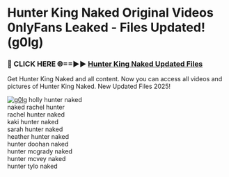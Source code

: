 # Hunter King Naked Original Videos 0nlyFans Leaked - Files Updated! (g0lg)

<h3>🔴 CLICK HERE 🌐==►► <a href="https://tinyurl.com/yckcrads" rel="nofollow">Hunter King Naked Updated Files</a></h3>

Get Hunter King Naked and all content. Now you can access all videos and pictures of Hunter King Naked. New Updated Files 2025!

[![g0lg](https://i.imgur.com/hpKpOFt.gif)](https://tinyurl.com/yckcrads)
holly hunter naked<br>
naked rachel hunter<br>
rachel hunter naked<br>
kaki hunter naked<br>
sarah hunter naked<br>
heather hunter naked<br>
hunter doohan naked<br>
hunter mcgrady naked<br>
hunter mcvey naked<br>
hunter tylo naked